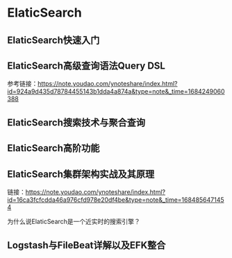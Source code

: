 # ElaticSearch



## ElaticSearch快速入门



## ElaticSearch高级查询语法Query DSL

参考链接：https://note.youdao.com/ynoteshare/index.html?id=924a9d435d78784455143b1dda4a874a&type=note&_time=1684249060388

## ElaticSearch搜索技术与聚合查询



## ElaticSearch高阶功能

## ElaticSearch集群架构实战及其原理

链接：https://note.youdao.com/ynoteshare/index.html?id=16ca3fcfcdda46a976cfd978e20df4be&type=note&_time=1684856471454

为什么说ElaticSearch是一个近实时的搜索引擎？



## Logstash与FileBeat详解以及EFK整合
